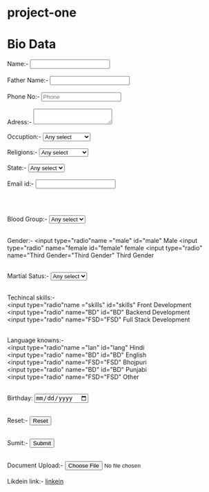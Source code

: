 # project-one
<!DOCTYPE html>
<html lang="en">
<head>
  <meta charset="UTF-8">
  <meta name="viewport" content="width=
  , initial-scale=1.0">
  <title>Document</title>
</head>
<body>
  <label><h1>Bio Data</h1>
Name:-
<input type="text" placeholder="">
<br><br>
</label>
<label>
Father Name:-
<input type="text" placeholder="">
<br><br>
</label>
<label>
 Phone No:-
<input type="Phone" placeholder="Phone">
</label>
<br><br>
Adress:- 
<label for =</label>
  <textarea id ></textarea>
  <br><br>
  <label>
  Occuption:-
  <select name="occuption" id="work">
    <option value="stu">Any select</option>
<option value="stu">student</option>
<option value="work">Work</option>
<option value="Bussniess">Bussniess</option>
<option value="Driver">Driver</option>
<option value="private sector">private sector</option>
<option value="stu">Goverment job</option>
</select>
  </label>
</select>
<br><br>
<label>
Religions:-
  <select name="Religions" id="Religions">
    <option value="stu">Any select</option>
<option value="Hindu">Hindu</option>
<option value="Muslim">Muslim</option>
<option value="Sikhism">Sikhism</option>
<option value="Islam">Islam</option>
<option value="Buddhism">Buddhism</option>
<option value="Other Re">Other Religions</option>

</select>
</label>
<br><br>
<label>
State:-
  <select name="Nationality" id="Nationality">
    <option value="stu">Any select</option>
<option value="stu">India</option>
<option value="work">Dubai</option>
<option value="Bussniess">America</option>
<option value="Driver">China</option>
<option value="private sector">Pakistan</option>
<option value="stu">Austria</option>
<option value="stu">Canada</option>
<option value="work">Russia</option>
<option value="Bussniess">Japan</option>
<option value="Driver">Italy</option>
<option value="private sector">Egpt</option>
<option value="stu">Other</option>

  </select>
  </label>
<br><br>
  <label>
    Email id:-
<input type="email" id="email">

</label><br><br>

<label>
  Blood Group:-
    <select name="Blood" id="Group">
      <option value="Blood">Any select</option>
  <option value="AB">AB+</option>
  <option value="B+">B+</option>
  <option value="O+">O+</option>
  <option value="B-">B-</option>
  <option value="AB-">AB-</option>
  <option value="Other">Other</option>
  
  </select>
  </label>
  <br><br>
  

  Gender:-
  <input type="radio"name ="male" id="male"
  <label>Male</label>
  <input type="radio" name="female id="female"
  <label>female</label>
  <input type="radio" name="Third Gender="Third Gender"
  <label>Third Gender</label>
<br><br>


<label>
  Martial Satus:-
    <select name="Martial" id="Satus">
      <option value="Martial">Any select</option>
  <option value="single">single</option>
  <option value="B+">Married</option>
  <option value="O+">Divored</option>
  <option value="B-">Separated</option>
  <option value="Other">Other</option>
  
  </select>
  </label>
  <br><br>

  Techincal skills:-<br>
  <input type="radio"name ="skills" id="skills"
  <label>Front Development</label><br>
  <input type="radio" name="BD" id="BD"
  <label>Backend Development</label><br>
  <input type="radio" name="FSD="FSD"
  <label>Full Stack Development</label>
<br>
<br>

Language knowns:-<br>
<input type="radio"name ="lan" id="lang"
<label>Hindi</label><br>
<input type="radio" name="BD" id="BD"
<label>English</label><br>
<input type="radio" name="FSD="FSD"
<label>Bhojpuri</label><br>
<input type="radio" name="BD" id="BD"
<label>Punjabi</label><br>
<input type="radio" name="FSD="FSD"
<label>Other</label>
<br><br>
<label>

Birthday:
<input type="date" id="date">
</label>
<br><br>

Reset:-
<input type="reset" id="reset">
<br>
<br>

Sumit:-
<input type="submit" id ="sumit">
<br><br>

Document Upload:-
<input type="file" id="file">
<br>
<br>
Likdein link:-
<a href="www.likdin.com">linkein</a>



    

















</body>
</html>
